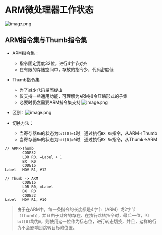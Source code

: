 # ARM微处理器工作状态
![image.png](https://jiunian-pic-1310185536.cos.ap-nanjing.myqcloud.com/picgo%2F20230518103124.png)
## ARM指令集与Thumb指令集
- ARM指令集：
	- 指令固定宽度32位，进行4字节对齐
	- 在有限的存储空间中，存放的指令少，代码密度低
- Thumb指令集
	- 为了减少代码量而提出
	- 仅支持一些通用功能，可理解为ARM指令压缩形式的子集
	- 必要时仍然需要ARM指令集支持
![image.png](https://jiunian-pic-1310185536.cos.ap-nanjing.myqcloud.com/picgo%2F20230518103449.png)

- 区别：![image.png](https://jiunian-pic-1310185536.cos.ap-nanjing.myqcloud.com/picgo%2F20230518105950.png)

- 切换方法：
	- 当寄存器`Rm`的状态为`bit[0]=1`时，通过执行`BX Rm`指令，从ARM->Thumb
	- 当寄存器`Rm`的状态为`bit[0]=0`时，通过执行`BX Rm`指令，从Thumb->ARM
```arm32
// ARM->Thumb
		CODE32
		LDR R0, =Label + 1
		BX  R0
		CODE16
Label   MOV R1, #12

// Thumb -> ARM
		CODE16
		LDR R0, =Label
		BX  R0
		CODE32
Label   MOV R1, #10
```
> 由于在ARM中，每一条指令的长度都是4字节（ARM）或2字节（Thumb），并且由于对齐的存在，在执行跳转指令时，最后一位，即`bit[0]`均为`0`，则使用这一位作为标志位，进行转态切换，并且，这样的行为不会影响到跳转目标的位置。